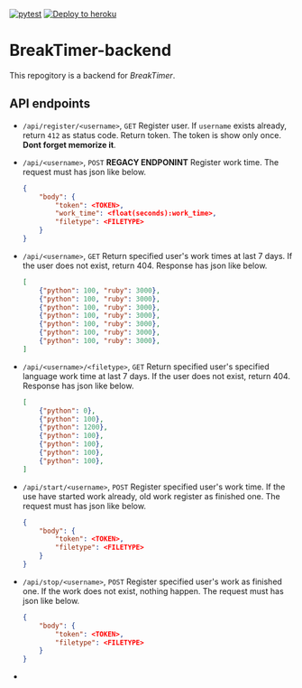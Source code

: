 [![pytest](https://github.com/supporterz-vol5-1/BreakTimer-backend/actions/workflows/test.yml/badge.svg?branch=main)](https://github.com/supporterz-vol5-1/BreakTimer-backend/actions/workflows/test.yml)
[![Deploy to heroku](https://github.com/supporterz-vol5-1/BreakTimer-backend/actions/workflows/heroku.yml/badge.svg?branch=main)](https://github.com/supporterz-vol5-1/BreakTimer-backend/actions/workflows/heroku.yml)

# BreakTimer-backend

This repogitory is a backend for *BreakTimer*.


## API endpoints

- `/api/register/<username>`, `GET`
    Register user. If `username` exists already, return `412` as status code.
    Return token. The token is show only once. **Dont forget memorize it**.

- `/api/<username>`, `POST`
    **REGACY ENDPONINT**
    Register work time.
    The request must has json like below.
    ```json
    {
        "body": {
            "token": <TOKEN>,
            "work_time": <float(seconds):work_time>,
            "filetype": <FILETYPE>
        }
    }
    ```

- `/api/<username>`, `GET`
    Return specified user's work times at last 7 days.
    If the user does not exist, return 404.
    Response has json like below.
    ```json
    [
        {"python": 100, "ruby": 3000},
        {"python": 100, "ruby": 3000},
        {"python": 100, "ruby": 3000},
        {"python": 100, "ruby": 3000},
        {"python": 100, "ruby": 3000},
        {"python": 100, "ruby": 3000},
        {"python": 100, "ruby": 3000},
    ]

    ```

- `/api/<username>/<filetype>`, `GET`
    Return specified user's specified language work time at last 7 days.
    If the user does not exist, return 404.
    Response has json like below.
    ```json
    [
        {"python": 0},
        {"python": 100},
        {"python": 1200},
        {"python": 100},
        {"python": 100},
        {"python": 100},
        {"python": 100},
    ]
    ```

- `/api/start/<username>`, `POST`
    Register specified user's work time.
    If the use have started work already, old work register as finished one.
    The request must has json like below.
    ```json
    {
        "body": {
            "token": <TOKEN>,
            "filetype": <FILETYPE>
        }
    }
    ```

- `/api/stop/<username>`, `POST`
    Register specified user's work as finished one.
    If the work does not exist, nothing happen.
    The request must has json like below.
    ```json
    {
        "body": {
            "token": <TOKEN>,
            "filetype": <FILETYPE>
        }
    }
    ```

-
